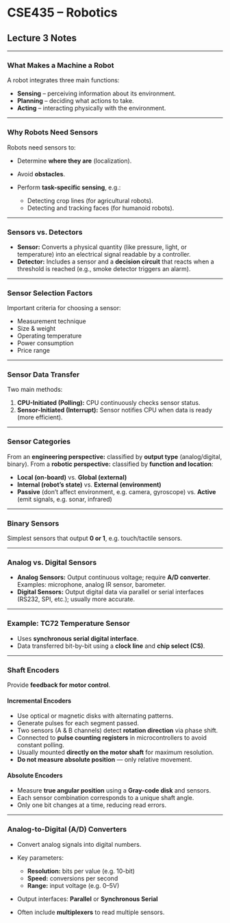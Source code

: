 # CSE435 – Robotics  
## Lecture 3 Notes

---

### What Makes a Machine a Robot

A robot integrates three main functions:

* **Sensing** – perceiving information about its environment.
* **Planning** – deciding what actions to take.
* **Acting** – interacting physically with the environment.

---

### Why Robots Need Sensors

Robots need sensors to:

* Determine **where they are** (localization).
* Avoid **obstacles**.
* Perform **task-specific sensing**, e.g.:

  * Detecting crop lines (for agricultural robots).
  * Detecting and tracking faces (for humanoid robots).

---

### Sensors vs. Detectors

* **Sensor:** Converts a physical quantity (like pressure, light, or temperature) into an electrical signal readable by a controller.
* **Detector:** Includes a sensor and a **decision circuit** that reacts when a threshold is reached (e.g., smoke detector triggers an alarm).

---

### Sensor Selection Factors

Important criteria for choosing a sensor:

* Measurement technique
* Size & weight
* Operating temperature
* Power consumption
* Price range

---

### Sensor Data Transfer

Two main methods:

1. **CPU-Initiated (Polling):** CPU continuously checks sensor status.
2. **Sensor-Initiated (Interrupt):** Sensor notifies CPU when data is ready (more efficient).

---

### Sensor Categories

From an **engineering perspective:** classified by **output type** (analog/digital, binary).
From a **robotic perspective:** classified by **function and location**:

* **Local (on-board)** vs. **Global (external)**
* **Internal (robot’s state)** vs. **External (environment)**
* **Passive** (don’t affect environment, e.g. camera, gyroscope) vs. **Active** (emit signals, e.g. sonar, infrared)

---

### Binary Sensors

Simplest sensors that output **0 or 1**, e.g. touch/tactile sensors.

---

### Analog vs. Digital Sensors

* **Analog Sensors:** Output continuous voltage; require **A/D converter**.
  Examples: microphone, analog IR sensor, barometer.
* **Digital Sensors:** Output digital data via parallel or serial interfaces (RS232, SPI, etc.); usually more accurate.

---

### Example: TC72 Temperature Sensor

* Uses **synchronous serial digital interface**.
* Data transferred bit-by-bit using a **clock line** and **chip select (CS)**.

---

### Shaft Encoders

Provide **feedback for motor control**.

#### Incremental Encoders

* Use optical or magnetic disks with alternating patterns.
* Generate pulses for each segment passed.
* Two sensors (A & B channels) detect **rotation direction** via phase shift.
* Connected to **pulse counting registers** in microcontrollers to avoid constant polling.
* Usually mounted **directly on the motor shaft** for maximum resolution.
* **Do not measure absolute position** — only relative movement.

#### Absolute Encoders

* Measure **true angular position** using a **Gray-code disk** and sensors.
* Each sensor combination corresponds to a unique shaft angle.
* Only one bit changes at a time, reducing read errors.

---

### Analog-to-Digital (A/D) Converters

* Convert analog signals into digital numbers.
* Key parameters:

  * **Resolution:** bits per value (e.g. 10-bit)
  * **Speed:** conversions per second
  * **Range:** input voltage (e.g. 0–5V)
* Output interfaces: **Parallel** or **Synchronous Serial**
* Often include **multiplexers** to read multiple sensors.


